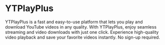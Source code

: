 # YTPlayPlus
YTPlayPlus is a fast and easy-to-use platform that lets you play and download YouTube videos in any quality. With YTPlayPlus, enjoy seamless streaming and video downloads with just one click. Experience high-quality video playback and save your favorite videos instantly. No sign-up required.
